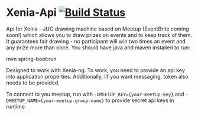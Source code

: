 Xenia-Api [![Build Status](https://travis-ci.org/TorunJUG/xenia-api.svg?branch=master)](https://travis-ci.org/TorunJUG/xenia-api)
=========

Api for Xenia - JUG drawing machine based on Meetup (EventBrite coming soon!) which allows you to draw prizes on events and to keep track of them. It guarantees fair drawing - no participant will win two times an event and any prize more than once. You should have java and maven installed to run:

 mvn spring-boot:run

 Designed to work with Xenia-ng. To work, you need to provide an api key into application.properties. Additionally, iif you want messaging, token also needs to be provided.

To connect to you meetup, run with `-DMEETUP_KEY={your-meetup-key}` and `-DMEETUP_NAME={your-meetup-group-name}` to provide secret api keys in runtime

